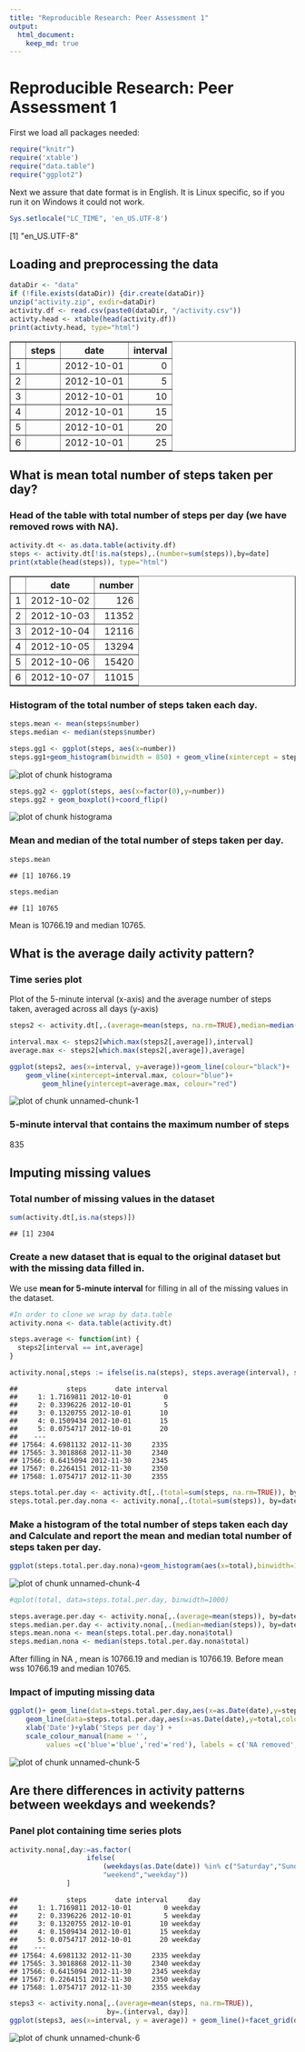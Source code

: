 ```yaml
---
title: "Reproducible Research: Peer Assessment 1"
output: 
  html_document:
    keep_md: true
---
```


Reproducible Research: Peer Assessment 1
========================================

First we load all packages needed:

```r
require("knitr")
require('xtable')
require("data.table")
require("ggplot2")
```

Next we assure that date format is in English. It is Linux
specific, so if you run it on Windows it could not work.

```r
Sys.setlocale("LC_TIME", 'en_US.UTF-8')
```

[1] "en_US.UTF-8"

## Loading and preprocessing the data


```r
dataDir <- "data"
if (!file.exists(dataDir)) {dir.create(dataDir)}
unzip("activity.zip", exdir=dataDir)
activity.df <- read.csv(paste0(dataDir, "/activity.csv"))
activty.head <- xtable(head(activity.df))
print(activty.head, type="html")
```

<!-- html table generated in R 3.1.2 by xtable 1.7-4 package -->
<!-- Sun Feb 15 22:36:32 2015 -->
<table border=1>
<tr> <th>  </th> <th> steps </th> <th> date </th> <th> interval </th>  </tr>
  <tr> <td align="right"> 1 </td> <td align="right">  </td> <td> 2012-10-01 </td> <td align="right">   0 </td> </tr>
  <tr> <td align="right"> 2 </td> <td align="right">  </td> <td> 2012-10-01 </td> <td align="right">   5 </td> </tr>
  <tr> <td align="right"> 3 </td> <td align="right">  </td> <td> 2012-10-01 </td> <td align="right">  10 </td> </tr>
  <tr> <td align="right"> 4 </td> <td align="right">  </td> <td> 2012-10-01 </td> <td align="right">  15 </td> </tr>
  <tr> <td align="right"> 5 </td> <td align="right">  </td> <td> 2012-10-01 </td> <td align="right">  20 </td> </tr>
  <tr> <td align="right"> 6 </td> <td align="right">  </td> <td> 2012-10-01 </td> <td align="right">  25 </td> </tr>
   </table>


## What is mean total number of steps taken per day?

### Head of the table with total number of steps per day (we have removed rows with NA).

```r
activity.dt <- as.data.table(activity.df)
steps <- activity.dt[!is.na(steps),.(number=sum(steps)),by=date]
print(xtable(head(steps)), type="html")
```

<!-- html table generated in R 3.1.2 by xtable 1.7-4 package -->
<!-- Sun Feb 15 22:36:32 2015 -->
<table border=1>
<tr> <th>  </th> <th> date </th> <th> number </th>  </tr>
  <tr> <td align="right"> 1 </td> <td> 2012-10-02 </td> <td align="right"> 126 </td> </tr>
  <tr> <td align="right"> 2 </td> <td> 2012-10-03 </td> <td align="right"> 11352 </td> </tr>
  <tr> <td align="right"> 3 </td> <td> 2012-10-04 </td> <td align="right"> 12116 </td> </tr>
  <tr> <td align="right"> 4 </td> <td> 2012-10-05 </td> <td align="right"> 13294 </td> </tr>
  <tr> <td align="right"> 5 </td> <td> 2012-10-06 </td> <td align="right"> 15420 </td> </tr>
  <tr> <td align="right"> 6 </td> <td> 2012-10-07 </td> <td align="right"> 11015 </td> </tr>
   </table>

### Histogram of the total number of steps taken each day.

```r
steps.mean <- mean(steps$number)
steps.median <- median(steps$number)

steps.gg1 <- ggplot(steps, aes(x=number))
steps.gg1+geom_histogram(binwidth = 850) + geom_vline(xintercept = steps.median, colour = "red")  
```

![plot of chunk histograma](figure/histograma-1.png) 

```r
steps.gg2 <- ggplot(steps, aes(x=factor(0),y=number))
steps.gg2 + geom_boxplot()+coord_flip()
```

![plot of chunk histograma](figure/histograma-2.png) 

### Mean and median of the total number of steps taken per day.

```r
steps.mean
```

```
## [1] 10766.19
```

```r
steps.median
```

```
## [1] 10765
```
Mean is 10766.19 and median 10765.


## What is the average daily activity pattern?

### Time series plot

Plot of the 5-minute interval (x-axis) and the average number of steps taken, averaged across all days (y-axis)


```r
steps2 <- activity.dt[,.(average=mean(steps, na.rm=TRUE),median=median(steps, na.rm=TRUE)),by=interval]

interval.max <- steps2[which.max(steps2[,average]),interval]
average.max <- steps2[which.max(steps2[,average]),average]

ggplot(steps2, aes(x=interval, y=average))+geom_line(colour="black")+
    geom_vline(xintercept=interval.max, colour="blue")+
        geom_hline(yintercept=average.max, colour="red")
```

![plot of chunk unnamed-chunk-1](figure/unnamed-chunk-1-1.png) 

### 5-minute interval that contains the maximum number of steps

835

## Imputing missing values

### Total number of missing values in the dataset

```r
sum(activity.dt[,is.na(steps)])
```

```
## [1] 2304
```

### Create a new dataset that is equal to the original dataset but with the missing data filled in.

We use **mean for 5-minute interval** for filling in all of the missing values in the dataset.



```r
#In order to clone we wrap by data.table
activity.nona <- data.table(activity.dt)

steps.average <- function(int) {
  steps2[interval == int,average]
}

activity.nona[,steps := ifelse(is.na(steps), steps.average(interval), steps)]
```

```
##            steps       date interval
##     1: 1.7169811 2012-10-01        0
##     2: 0.3396226 2012-10-01        5
##     3: 0.1320755 2012-10-01       10
##     4: 0.1509434 2012-10-01       15
##     5: 0.0754717 2012-10-01       20
##    ---                              
## 17564: 4.6981132 2012-11-30     2335
## 17565: 3.3018868 2012-11-30     2340
## 17566: 0.6415094 2012-11-30     2345
## 17567: 0.2264151 2012-11-30     2350
## 17568: 1.0754717 2012-11-30     2355
```

```r
steps.total.per.day <- activity.dt[,.(total=sum(steps, na.rm=TRUE)), by=date]
steps.total.per.day.nona <- activity.nona[,.(total=sum(steps)), by=date]
```

### Make a histogram of the total number of steps taken each day and Calculate and report the mean and median total number of steps taken per day.


```r
ggplot(steps.total.per.day.nona)+geom_histogram(aes(x=total),binwidth=1000)
```

![plot of chunk unnamed-chunk-4](figure/unnamed-chunk-4-1.png) 

```r
#qplot(total, data=steps.total.per.day, binwidth=1000)

steps.average.per.day <- activity.nona[,.(average=mean(steps)), by=date]
steps.median.per.day <- activity.nona[,.(median=median(steps)), by=date]
steps.mean.nona <- mean(steps.total.per.day.nona$total)
steps.median.nona <- median(steps.total.per.day.nona$total)
```



After filling in NA , mean is 10766.19
and median is 10766.19.
Before mean wss 10766.19 and median 10765.

### Impact of imputing missing data


```r
ggplot()+ geom_line(data=steps.total.per.day,aes(x=as.Date(date),y=steps.total.per.day.nona$total,color='blue'), alpha=0.4, size=1)+
    geom_line(data=steps.total.per.day,aes(x=as.Date(date),y=total,color='red'), alpha=0.4, size=0.8)+
    xlab('Date')+ylab('Steps per day') + 
    scale_colour_manual(name = '', 
         values =c('blue'='blue','red'='red'), labels = c('NA removed','with NA'))
```

![plot of chunk unnamed-chunk-5](figure/unnamed-chunk-5-1.png) 

## Are there differences in activity patterns between weekdays and weekends?


### Panel plot containing time series plots

```r
activity.nona[,day:=as.factor(
                   ifelse(
                       (weekdays(as.Date(date)) %in% c("Saturday","Sunday")),
                       "weekend","weekday"))
              ]
```

```
##            steps       date interval     day
##     1: 1.7169811 2012-10-01        0 weekday
##     2: 0.3396226 2012-10-01        5 weekday
##     3: 0.1320755 2012-10-01       10 weekday
##     4: 0.1509434 2012-10-01       15 weekday
##     5: 0.0754717 2012-10-01       20 weekday
##    ---                                      
## 17564: 4.6981132 2012-11-30     2335 weekday
## 17565: 3.3018868 2012-11-30     2340 weekday
## 17566: 0.6415094 2012-11-30     2345 weekday
## 17567: 0.2264151 2012-11-30     2350 weekday
## 17568: 1.0754717 2012-11-30     2355 weekday
```

```r
steps3 <- activity.nona[,.(average=mean(steps, na.rm=TRUE)),
                        by=.(interval, day)]
ggplot(steps3, aes(x=interval, y = average)) + geom_line()+facet_grid(day ~ .)
```

![plot of chunk unnamed-chunk-6](figure/unnamed-chunk-6-1.png) 
